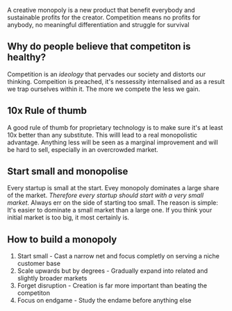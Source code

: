 <!-- TITLE: Creative Monopolies -->
<!-- SUBTITLE: What is a creative monopoly? -->

A creative monopoly is a new product that benefit everybody and sustainable profits for the creator. Competition means no profits for anybody, no meaningful differentiation and struggle for survival

## Why do people believe that competiton is healthy?
Competition is an *ideology* that pervades our society and distorts our thinking. Compeition is preached, it's nessessity internalised and as a result we trap ourselves within it. The more we compete the less we gain.

## 10x Rule of thumb
A good rule of thumb for proprietary technology is to make sure it's at least 10x better than any substitute. This willl lead to a real monopolistic advantage. Anything less will be seen as a marginal improvement and will be hard to sell, especially in an overcrowded market.

## Start small and monopolise
Every startup is small at the start. Evey monopoly dominates a large share of the market. *Therefore every startup should start with a very small market.* Always err on the side of starting too small. The reason is simple: It's easier to dominate a small market than a large one. If you think your initial market is too big, it most certainly is.

## How to build a monopoly
1. Start small - Cast a narrow net and focus completly on serving a niche customer base
2. Scale upwards but by degrees - Gradually expand into related and slightly broader markets
3. Forget disruption - Creation is far more important than beating the competiton
4. Focus on endgame - Study the endame before anything else
